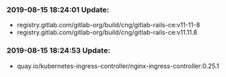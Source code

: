 ### 2019-08-15 18:24:01 Update:

- registry.gitlab.com/gitlab-org/build/cng/gitlab-rails-ce:v11-11-8
- registry.gitlab.com/gitlab-org/build/cng/gitlab-rails-ce:v11.11.8
### 2019-08-15 18:24:53 Update:

- quay.io/kubernetes-ingress-controller/nginx-ingress-controller:0.25.1
